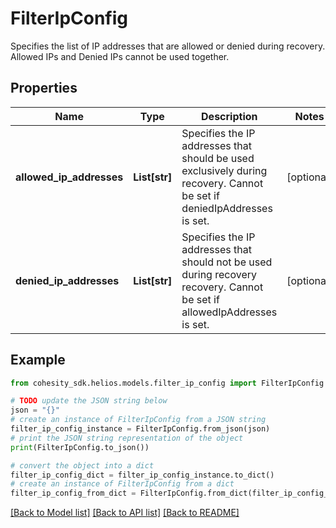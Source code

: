 # FilterIpConfig

Specifies the list of IP addresses that are allowed or denied during recovery. Allowed IPs and Denied IPs cannot be used together.

## Properties

Name | Type | Description | Notes
------------ | ------------- | ------------- | -------------
**allowed_ip_addresses** | **List[str]** | Specifies the IP addresses that should be used exclusively during recovery. Cannot be set if deniedIpAddresses is set. | [optional] 
**denied_ip_addresses** | **List[str]** | Specifies the IP addresses that should not be used during recovery recovery. Cannot be set if allowedIpAddresses is set. | [optional] 

## Example

```python
from cohesity_sdk.helios.models.filter_ip_config import FilterIpConfig

# TODO update the JSON string below
json = "{}"
# create an instance of FilterIpConfig from a JSON string
filter_ip_config_instance = FilterIpConfig.from_json(json)
# print the JSON string representation of the object
print(FilterIpConfig.to_json())

# convert the object into a dict
filter_ip_config_dict = filter_ip_config_instance.to_dict()
# create an instance of FilterIpConfig from a dict
filter_ip_config_from_dict = FilterIpConfig.from_dict(filter_ip_config_dict)
```
[[Back to Model list]](../README.md#documentation-for-models) [[Back to API list]](../README.md#documentation-for-api-endpoints) [[Back to README]](../README.md)


